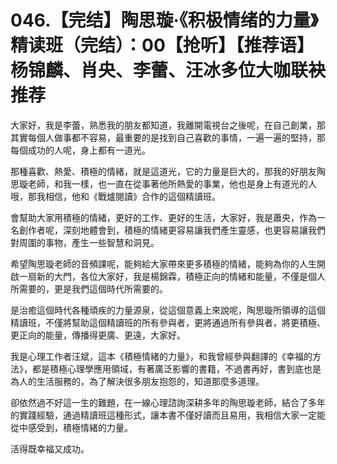 # 046.【完结】陶思璇·《积极情绪的力量》精读班（完结）：00【抢听】【推荐语】杨锦麟、肖央、李蕾、汪冰多位大咖联袂推荐

大家好，我是李蕾，熟悉我的朋友都知道，我離開電視台之後呢，在自己創業，那其實每個人做事都不容易，最重要的是找到自己喜歡的事情，一遍一遍的堅持，那每個成功的人呢，身上都有一道光。

那種喜歡、熱愛、積極的情緒，就是這道光，它的力量是巨大的，那我的好朋友陶思璇老師，和我一樣，也一直在從事著他所熱愛的事業，他也是身上有道光的人哦，那我相信，他和《戰爐閱讀》合作的這個精讀班。

會幫助大家用積極的情緒，更好的工作、更好的生活，大家好，我是蕭央，作為一名創作者呢，深刻地體會到，積極的情緒更容易讓我們產生靈感，也更容易讓我們對周圍的事物，產生一些智慧和洞見。

希望陶思璇老師的音頻課呢，能夠給大家帶來更多積極的情緒，能夠為你的人生開啟一扇新的大門，各位大家好，我是楊錦霖，積極正向的情緒和能量，不僅是個人所需要的，更是我們這個時代所需要的。

是治癒這個時代各種頑疾的力量源泉，從這個意義上來說呢，陶思璇所領導的這個精讀班，不僅將幫助這個精讀班的所有參與者，更將通過所有參與者，將更積極、更正向的能量，傳播得更廣、更遠，大家好。

我是心理工作者汪斌，這本《積極情緒的力量》，和我曾經參與翻譯的《幸福的方法》，都是積極心理學應用領域，有著廣泛影響的書籍，不過書再好，書到底也是為人的生活服務的，為了解決很多朋友抱怨的，知道那麼多道理。

卻依然過不好這一生的難題，在一線心理諮詢深耕多年的陶思璇老師，結合了多年的實踐經驗，通過精讀班這種形式，讓本書不僅好讀而且易用，我相信大家一定能從中感受到，積極情緒的力量。

活得既幸福又成功。